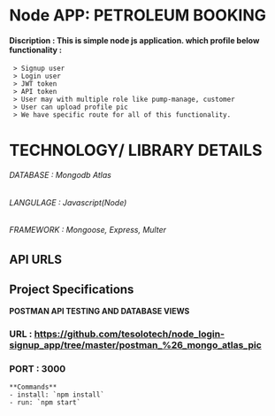 # Node APP: PETROLEUM BOOKING

#### Discription : This is simple node js application. which profile below functionality :

     > Signup user
     > Login user
     > JWT token
     > API token
     > User may with multiple role like pump-manage, customer
     > User can upload profile pic
     > We have specific route for all of this functionality.

####

# TECHNOLOGY/ LIBRARY DETAILS

###### DATABASE : Mongodb Atlas

###### LANGULAGE : Javascript(Node)

###### FRAMEWORK : Mongoose, Express, Multer

## API URLS

## Project Specifications

**POSTMAN API TESTING AND DATABASE VIEWS**

### URL : https://github.com/tesolotech/node_login-signup_app/tree/master/postman_%26_mongo_atlas_pic

### PORT : 3000

```
**Commands**
- install: `npm install`
- run: `npm start`
```
